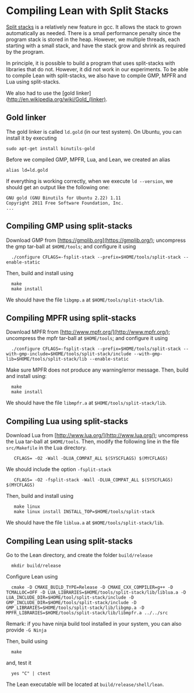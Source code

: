 Compiling Lean with Split Stacks
================================

[Split stacks](http://gcc.gnu.org/wiki/SplitStacks) is a relatively
new feature in gcc.  It allows the stack to grown automatically as
needed.  There is a small performance penalty since the program stack
is stored in the heap. However, we multiple threads, each starting
with a small stack, and have the stack grow and shrink as required by
the program.

In principle, it is possible to build a program that uses split-stacks
with libraries that do not. However, it did not work in our experiments.
To be able to compile Lean with split-stacks, we also have to compile
GMP, MPFR and Lua using split-stacks.

We also had to use the [gold linker](http://en.wikipedia.org/wiki/Gold_(linker).

Gold linker
-----------

The gold linker is called `ld.gold` (in our test system). On Ubuntu, you
can install it by executing

    sudo apt-get install binutils-gold

Before we compiled GMP, MPFR, Lua, and Lean, we created an alias

    alias ld=ld.gold

If everything is working correctly, when we execute `ld --version`, we should
get an output like the following one:

    GNU gold (GNU Binutils for Ubuntu 2.22) 1.11
    Copyright 2011 Free Software Foundation, Inc.
    ...

Compiling GMP using split-stacks
--------------------------------

Download GMP from [https://gmplib.org](https://gmplib.org/); uncompress the gmp tar-ball at `$HOME/tools`; and configure it using

      ./configure CFLAGS=-fsplit-stack --prefix=$HOME/tools/split-stack --enable-static

Then, build and install using

      make
      make install

We should have the file `libgmp.a` at `$HOME/tools/split-stack/lib`.

Compiling MPFR using split-stacks
----------------------------------

Download MPFR from [http://www.mpfr.org/](http://www.mpfr.org/); uncompress the mpfr tar-ball at `$HOME/tools`; and configure it using

      ./configure CFLAGS=-fsplit-stack --prefix=$HOME/tools/split-stack --with-gmp-include=$HOME/tools/split-stack/include --with-gmp-lib=$HOME/tools/split-stack/lib --enable-static

Make sure MPFR does not produce any warning/error message. Then, build and install using:

      make
      make install

We should have the file `libmpfr.a` at `$HOME/tools/split-stack/lib`.

Compiling Lua using split-stacks
--------------------------------

Download Lua from [http://www.lua.org/](http://www.lua.org/); uncompress the Lua tar-ball at `$HOME/tools`.
Then, modify the following line in the file `src/Makefile` in the Lua directory.

       CFLAGS= -O2 -Wall -DLUA_COMPAT_ALL $(SYSCFLAGS) $(MYCFLAGS)

We should include the option `-fsplit-stack`

       CFLAGS= -O2 -fsplit-stack -Wall -DLUA_COMPAT_ALL $(SYSCFLAGS) $(MYCFLAGS)

Then, build and install using

       make linux
       make linux install INSTALL_TOP=$HOME/tools/split-stack

We should have the file `liblua.a` at `$HOME/tools/split-stack/lib`.

Compiling Lean using split-stacks
--------------------------------

Go to the Lean directory, and create the folder `build/release`

      mkdir build/release

Configure Lean using

      cmake -D CMAKE_BUILD_TYPE=Release -D CMAKE_CXX_COMPILER=g++ -D TCMALLOC=OFF -D LUA_LIBRARIES=$HOME/tools/split-stack/lib/liblua.a -D LUA_INCLUDE_DIR=$HOME/tool/split-stack/include -D GMP_INCLUDE_DIR=$HOME/tools/split-stack/include -D GMP_LIBRARIES=$HOME/tools/split-stack/lib/libgmp.a -D MPFR_LIBRARIES=$HOME/tools/split-stack/lib/libmpfr.a ../../src

Remark: if you have ninja build tool installed in your system, you can also provide `-G Ninja`

Then, build using

      make

and, test it

      yes "C" | ctest

The Lean executable will be located at `build/release/shell/lean`.
